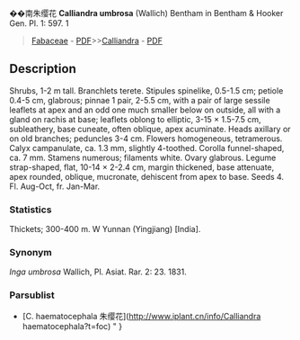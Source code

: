 
��南朱缨花 **Calliandra umbrosa** (Wallich) Bentham in Bentham & Hooker Gen. Pl. 1: 597. 1

> [Fabaceae](http://www.iplant.cn/info/Fabaceae?t=foc) - [PDF](http://www.iplant.cn/foc/pdf/Fabaceae.pdf)>>[Calliandra](http://www.iplant.cn/info/Calliandra?t=foc) - [PDF](http://www.iplant.cn/foc/pdf/Calliandra.pdf)

## Description

Shrubs, 1-2 m tall. Branchlets terete. Stipules spinelike, 0.5-1.5 cm; petiole 0.4-5 cm, glabrous; pinnae 1 pair, 2-5.5 cm, with a pair of large sessile leaflets at apex and an odd one much smaller below on outside, all with a gland on rachis at base; leaflets oblong to elliptic, 3-15 × 1.5-7.5 cm, subleathery, base cuneate, often oblique, apex acuminate. Heads axillary or on old branches; peduncles 3-4 cm. Flowers homogeneous, tetramerous. Calyx campanulate, ca. 1.3 mm, slightly 4-toothed. Corolla funnel-shaped, ca. 7 mm. Stamens numerous; filaments white. Ovary glabrous. Legume strap-shaped, flat, 10-14 × 2-2.4 cm, margin thickened, base attenuate, apex rounded, oblique, mucronate, dehiscent from apex to base. Seeds 4. Fl. Aug-Oct, fr. Jan-Mar.

### Statistics
Thickets; 300-400 m. W Yunnan (Yingjiang) [India].

### Synonym
*Inga umbrosa* Wallich, Pl. Asiat. Rar. 2: 23. 1831.

### Parsublist

* [C.  haematocephala  朱缨花](http://www.iplant.cn/info/Calliandra haematocephala?t=foc)
"
}